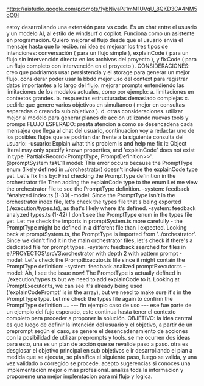 https://aistudio.google.com/prompts/1ybNiyaPJ1mM1UVgU_8QKD3CA4NM5oCOl

estoy desarrollando una extensión para vs code. Es un chat entre el usuario y un modelo AI, al estilo de windsurf o copilot. Funciona como un asistente en programación.
Quiero mejorar el flujo desde que el usuario envía el mensaje hasta que lo recibe.
mi idea es mejorar los tres tipos de intenciones: conversación ( para un flujo simple ), explainCode ( para un flujo sin intervención directa en los archivos del proyecto ), y fixCode ( para un flujo completo con intervención en el proyecto ).
CONSIDERACIONES:
creo que podriamos usar persistencia y el storage para generar un mejor flujo. considerar poder usar la bbdd
mejor uso del context para registrar datos importantes a lo largo del flujo.
mejorar prompts entendiendo las limitaciones de los modelos actuales, como por ejemplo:
a. limitaciones en contextos grandes.
b. respuestas estructuradas demasiado complejas
c. pedirle que genere varios objetivos en simultaneo ( mejor en consultas separadas o creando sub objetivos ).
d. otras consideraciones.
utilizar mejor al modelo para generar planes de accion utilizando nuevas tools y promps
FLUJO ESPERADO:
presta atencion a como se desencadena cada mensajea que llega al chat del usuario, continuacion voy a redactar uno de los posibles flujos que se podrian dar frente a la siguiente consulta del usuario:
-usuario: Explain what this problem is and help me fix it: Object literal may only specify known properties, and 'explainCode' does not exist in type 'Partial<Record<PromptType, PromptDefinition<any>>>'. @promptSystem.ts#L11
model: This error occurs because the PromptType enum (likely defined in ../orchestrator) doesn't include the explainCode type yet. Let's fix this by:
First checking the PromptType definition in the orchestrator file
Then adding the explainCode type to the enum
Let me view the orchestrator file to see the PromptType definition.
-system: feedback "Analyzed index.ts (1-30)
-model: Since the PromptType isn't in the orchestrator index file, let's check the types file that's being exported (./execution/types.ts), as that's likely where it's defined.
-system: feedback analyzed types.ts (1-42)
I don't see the PromptType enum in the types file yet. Let me check the imports in promptSystem.ts more carefully - the PromptType might be defined in a different file than I expected.
Looking back at promptSystem.ts, the PromptType is imported from '../orchestrator'. Since we didn't find it in the main orchestrator files, let's check if there's a dedicated file for prompt types.
-system: feedback searched for files in e:\PROYECTOS\srcV3\orchestrator with depth 2 with pattern prompt
-model: Let's check the PromptExecutor.ts file since it might contain the PromptType definition:
-system: feedback analized promptExecutor.ts
-model: Ah, I see the issue now! The PromptType is actually defined in ./execution/types.ts but we need to add explainCode to it. Looking at PromptExecutor.ts, we can see it's already being used ('explainCodePrompt' is in the array), but we need to make sure it's in the PromptType type.
Let me check the types file again to confirm the PromptType definition
....
--- fin ejemplo caso de uso ---
ese fue parte de un ejemplo del fujo esperado, este continua hasta tener el contexto completo para proceder a proponer la solución.
OBJETIVO:
la idea central es que luego de definir la intención del usuario y el objetivo, a partir de un preprompt según el caso, se genere el desencadenamiento de acciones con la posibilidad de utilizar preprompts y tools.
se me ocurren dos ideas para esto, una es un plan de acción que se revalide paso a paso. otra es desglosar el objetivo principal en sub objetivos e ir desarrollando el plan a medida que se ejecuta, se planifica el siguiente paso, luego se valida, y una vez validado o corregido se procede. acepto sugerencias si conoces una implementación mejor o mas profesional.
analiza toda la informacion y proponeme una mejor implemtacion para mi flujo y logica.